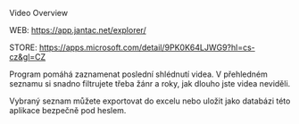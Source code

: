 Video Overview

WEB: https://app.jantac.net/explorer/

STORE: https://apps.microsoft.com/detail/9PK0K64LJWG9?hl=cs-cz&gl=CZ


Program pomáhá zaznamenat poslední shlédnutí videa. V přehledném seznamu si snadno filtrujete třeba žánr a roky, jak dlouho jste videa neviděli.

Vybraný seznam můžete exportovat do excelu nebo uložit jako databázi této aplikace bezpečně pod heslem.
